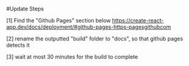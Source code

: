 #Update Steps

[1] Find the "Github Pages" section below
https://create-react-app.dev/docs/deployment/#github-pages-https-pagesgithubcom

[2] rename the outputted "build" folder to "docs", so that github pages detects it

[3] wait at most 30 minutes for the build to complete
